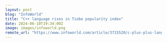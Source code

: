 ```yaml
---
layout: post
blog: "InfoWorld"
title: "C++ language rises in Tiobe popularity index"
date: 2024-06-10T19:34:00Z
image: images/infoworld.png
remote_url: "https://www.infoworld.com/article/3715520/c-plus-plus-language-rises-in-tiobe-popularity-index.html#tk.rss_applicationdevelopment"
---
```

